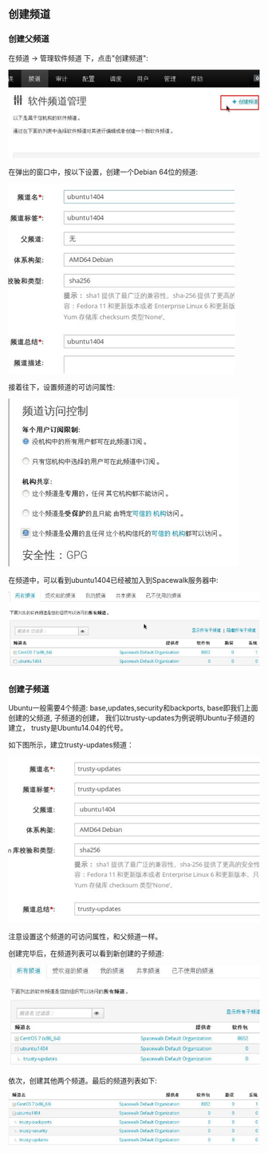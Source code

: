 ## 创建频道
### 创建父频道
在频道 -> 管理软件频道 下，点击"创建频道":    

![/images/2015_09_15_18_05_20_668x235.jpg](/images/2015_09_15_18_05_20_668x235.jpg)    

在弹出的窗口中，按以下设置，创建一个Debian 64位的频道:    

![/images/2015_09_16_17_44_10_454x380.jpg](/images/2015_09_16_17_44_10_454x380.jpg)    

接着往下，设置频道的可访问属性:    

![/images/2015_09_15_18_09_29_461x336.jpg](/images/2015_09_15_18_09_29_461x336.jpg)    

在频道中，可以看到ubuntu1404已经被加入到Spacewalk服务器中:     

![/images/2015_09_15_18_10_51_791x245.jpg](/images/2015_09_15_18_10_51_791x245.jpg)    

### 创建子频道
Ubuntu一般需要4个频道: base,updates,security和backports, base即我们上面创建的父频道, 
子频道的创建， 我们以trusty-updates为例说明Ubuntu子频道的建立， trusty是Ubuntu14.04的代号。   

如下图所示，建立trusty-updates频道：    

![/images/2015_09_16_17_48_04_521x344.jpg](/images/2015_09_16_17_48_04_521x344.jpg)   

注意设置这个频道的可访问属性，和父频道一样。   

创建完毕后，在频道列表可以看到新创建的子频道:    

![/images/2015_09_15_18_52_34_667x270.jpg](/images/2015_09_15_18_52_34_667x270.jpg)   
      
依次，创建其他两个频道。最后的频道列表如下:    

![/images/2015_09_15_18_55_06_786x169.jpg](/images/2015_09_15_18_55_06_786x169.jpg)         
